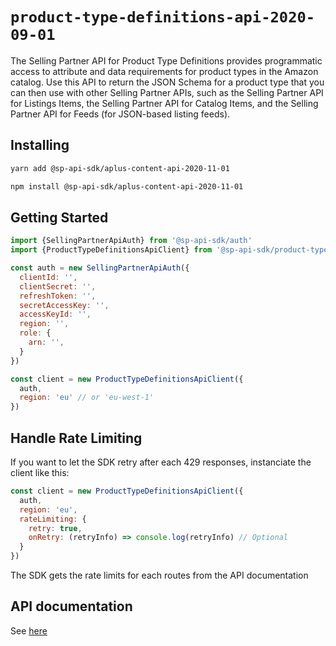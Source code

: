 # `product-type-definitions-api-2020-09-01`

The Selling Partner API for Product Type Definitions provides programmatic access to attribute and data requirements for product types in the Amazon catalog. Use this API to return the JSON Schema for a product type that you can then use with other Selling Partner APIs, such as the Selling Partner API for Listings Items, the Selling Partner API for Catalog Items, and the Selling Partner API for Feeds (for JSON-based listing feeds).

## Installing

```sh
yarn add @sp-api-sdk/aplus-content-api-2020-11-01
```

```sh
npm install @sp-api-sdk/aplus-content-api-2020-11-01
```

## Getting Started

```javascript
import {SellingPartnerApiAuth} from '@sp-api-sdk/auth'
import {ProductTypeDefinitionsApiClient} from '@sp-api-sdk/product-type-definitions-api-2020-09-01'

const auth = new SellingPartnerApiAuth({
  clientId: '',
  clientSecret: '',
  refreshToken: '',
  secretAccessKey: '',
  accessKeyId: '',
  region: '',
  role: {
    arn: '',
  }
})

const client = new ProductTypeDefinitionsApiClient({
  auth,
  region: 'eu' // or 'eu-west-1'
})
```

## Handle Rate Limiting

If you want to let the SDK retry after each 429 responses, instanciate the client like this:

```javascript
const client = new ProductTypeDefinitionsApiClient({
  auth,
  region: 'eu',
  rateLimiting: {
    retry: true,
    onRetry: (retryInfo) => console.log(retryInfo) // Optional
  }
})
```

The SDK gets the rate limits for each routes from the API documentation

## API documentation

See [here](https://github.com/amzn/selling-partner-api-docs/tree/main/references/product-type-definitions-api/definitionsProductTypes_2020-09-01.md)

